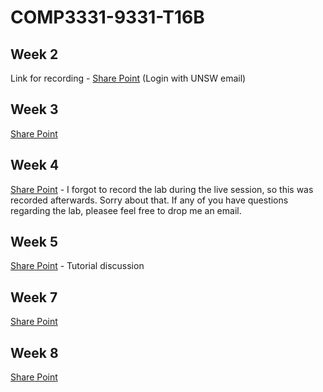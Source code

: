 # COMP3331-9331-T16B

## Week 2
Link for recording - [Share Point](https://unsw.sharepoint.com/:v:/s/COMP33319331-Tutoring/EcBz1M3__BRDvMCcp-wTnywBCh4-67MBFgiMLqHlWhdN2A?e=tbegTD) (Login with UNSW email)

## Week 3
[Share Point](https://unsw.sharepoint.com/:v:/s/COMP33319331-Tutoring/EanNJUo3ePZJgfhFcW21rB4B837lVUQ2yL5sLACevetKLw?e=2hGaud)

## Week 4
[Share Point](https://unsw.sharepoint.com/:v:/s/COMP33319331-Tutoring/EYR2PI4HpV9KrU-TrRUfnA8B12bNoz-K0rQGpDiyEaqIXQ?e=soZTI3) - I forgot to record the lab during the live session, so this was recorded afterwards. Sorry about that. If any of you have questions regarding the lab, pleasee feel free to drop me an email.

## Week 5
[Share Point](https://unsw.sharepoint.com/:v:/s/COMP33319331-Tutoring/EYieUHJ1DVRAnZN1v9rGuXIBLFJYQmfiGwpqwJqt0wcffQ?e=2YOpwr) - Tutorial discussion

## Week 7
[Share Point](https://unsw.sharepoint.com/:v:/s/COMP33319331-Tutoring/ESpBXjIANFxMkuM5lRb7JZABhextRrybY3JmD6NF0-WzEg?e=gmTcsN)

## Week 8
[Share Point](https://unsw.sharepoint.com/:v:/s/COMP33319331-Tutoring/EQfZP37XYNRLm_I6Dgc-qgwBkwKtK3RHPiwlVup1ZSlzPQ?e=7IjST4)
